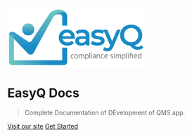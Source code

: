 ![logo](./assets/company_logo.png)

# EasyQ Docs

> Complete Documentation of DEvelopment of QMS app.

    

[Visit our site](https://easyqsolutions.com/)
[Get Started](#Home)
